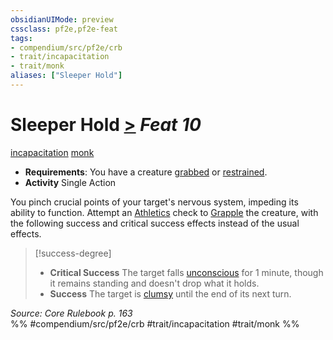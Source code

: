 ```yaml
---
obsidianUIMode: preview
cssclass: pf2e,pf2e-feat
tags:
- compendium/src/pf2e/crb
- trait/incapacitation
- trait/monk
aliases: ["Sleeper Hold"]
---
```

# Sleeper Hold  [>](../../rules/core-rulebook/chapter-9-playing-the-game.md#Actions "Single Action") *Feat 10*  
[incapacitation](../../rules/traits/incapacitation.md)  [monk](../../rules/traits/monk.md)  

- **Requirements**: You have a creature [grabbed](../../rules/conditions.md#Grabbed) or [restrained](../../rules/conditions.md#Restrained).
- **Activity** Single Action

You pinch crucial points of your target's nervous system, impeding its ability to function. Attempt an [Athletics](../skills.md#Athletics) check to [Grapple](../../rules/actions/grapple.md) the creature, with the following success and critical success effects instead of the usual effects.

> [!success-degree] 
> - **Critical Success** The target falls [unconscious](../../rules/conditions.md#Unconscious) for 1 minute, though it remains standing and doesn't drop what it holds.
> - **Success** The target is [clumsy](../../rules/conditions.md#Clumsy) until the end of its next turn.

*Source: Core Rulebook p. 163*  
%% #compendium/src/pf2e/crb #trait/incapacitation #trait/monk %%